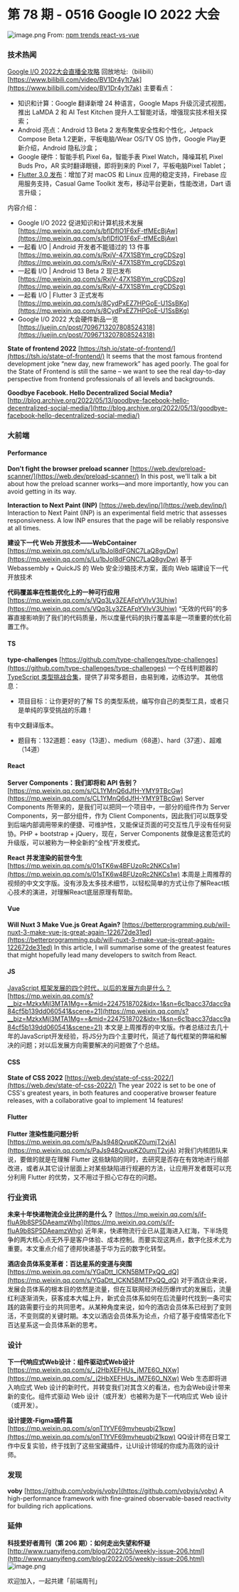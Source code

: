 # 第 78 期 - 0516 Google IO 2022 大会
![image.png](https://cdn.nlark.com/yuque/0/2022/png/85771/1652658210368-c2d0b5b7-56ef-45b7-85d9-db677d47ed06.png#clientId=u7a9bbd2e-3c10-4&crop=0&crop=0&crop=1&crop=1&from=paste&height=263&id=u274e82dd&margin=%5Bobject%20Object%5D&name=image.png&originHeight=525&originWidth=1310&originalType=binary&ratio=1&rotation=0&showTitle=false&size=65435&status=done&style=none&taskId=uc7760075-39a8-4887-9a93-83ada054ca3&title=&width=655)
From: [npm trends react-vs-vue](https://www.npmtrends.com/react-vs-vue)
### 技术热闻
[Google I/O 2022大会直播全攻略](https://mp.weixin.qq.com/s/6AW20rRkYFjm9B6wZfey6g)
回放地址:（bilibili）[https://www.bilibili.com/video/BV1Dr4y1t7ak](https://www.bilibili.com/video/BV1Dr4y1t7ak)
主要看点：

- 知识和计算：Google 翻译新增 24 种语言，Google Maps 升级沉浸式视图，推出 LaMDA 2 和 AI Test Kitchen 提升人工智能对话，增强现实技术相关探索；
- Android 亮点：Android 13 Beta 2 发布聚焦安全性和个性化，Jetpack Compose Beta 1.2更新，平板电脑/Wear OS/TV OS 协作，Google Play更新介绍，Android 隐私沙盒；
- Google 硬件：智能手机 Pixel 6a，智能手表 Pixel Watch，降噪耳机 Pixel Buds Pro，AR 实时翻译眼镜，即将到来的 Pixel 7，平板电脑Pixel Tablet；
- [Flutter 3.0 发布](https://juejin.cn/post/7096617842023333925#heading-15)：增加了对 macOS 和 Linux 应用的稳定支持，Firebase 应用服务支持，Casual Game Toolkit 发布，移动平台更新，性能改进，Dart 语言升级；

内容介绍：

- Google I/O 2022 促进知识和计算机技术发展 [https://mp.weixin.qq.com/s/bflDfIO1F6xF-tfMEcBjAw](https://mp.weixin.qq.com/s/bflDfIO1F6xF-tfMEcBjAw)
- 一起看 I/O | Android 开发者不能错过的 13 件事 [https://mp.weixin.qq.com/s/RxjV-47X1SBYm_crgCDSzg](https://mp.weixin.qq.com/s/RxjV-47X1SBYm_crgCDSzg)
- 一起看 I/O | Android 13 Beta 2 现已发布 [https://mp.weixin.qq.com/s/RxjV-47X1SBYm_crgCDSzg](https://mp.weixin.qq.com/s/RxjV-47X1SBYm_crgCDSzg)
- 一起看 I/O | Flutter 3 正式发布 [https://mp.weixin.qq.com/s/8CydPxEZ7HPGoE-U1SsBKg](https://mp.weixin.qq.com/s/8CydPxEZ7HPGoE-U1SsBKg)
- Google I/O 2022 大会硬件新品一览 [https://juejin.cn/post/7096713207808524318](https://juejin.cn/post/7096713207808524318)

**State of frontend 2022**
[https://tsh.io/state-of-frontend/](https://tsh.io/state-of-frontend/)
It seems that the most famous frontend development joke “new day, new framework” has aged poorly. The goal for the State of Frontend is still the same – we want to see the real day-to-day perspective from frontend professionals of all levels and backgrounds.

**Goodbye Facebook. Hello Decentralized Social Media?**
[http://blog.archive.org/2022/05/13/goodbye-facebook-hello-decentralized-social-media/](http://blog.archive.org/2022/05/13/goodbye-facebook-hello-decentralized-social-media/)

### 大前端
#### Performance
**Don't fight the browser preload scanner**
[https://web.dev/preload-scanner/](https://web.dev/preload-scanner/)
In this post, we'll talk a bit about how the preload scanner works—and more importantly, how you can avoid getting in its way.

**Interaction to Next Paint (INP)**
[https://web.dev/inp/](https://web.dev/inp/)
Interaction to Next Paint (INP) is an experimental field metric that assesses responsiveness. A low INP ensures that the page will be reliably responsive at all times.

**建设下一代 Web 开放技术——WebContainer**
[https://mp.weixin.qq.com/s/Lu1bJol8dFGNC7LaQ8gvDw](https://mp.weixin.qq.com/s/Lu1bJol8dFGNC7LaQ8gvDw)
基于 Webassembly + QuickJS 的 Web 安全沙箱技术方案，面向 Web 端建设下一代开放技术

**代码覆盖率在性能优化上的一种可行应用**
[https://mp.weixin.qq.com/s/VQq3Ly3ZEAFpYVIvV3Uhiw](https://mp.weixin.qq.com/s/VQq3Ly3ZEAFpYVIvV3Uhiw)
“无效的代码”的多寡直接影响到了我们的代码质量，所以度量代码的执行覆盖率是一项重要的优化前置工作。

#### TS
**type-challenges**
[https://github.com/type-challenges/type-challenges](https://github.com/type-challenges/type-challenges)
一个在线判题器的 [TypeScript 类型挑战合集](https://github.com/type-challenges/type-challenges#challenges)，提供了非常多题目，由易到难，边练边学。
其他信息：

- 项目目标：让你更好的了解 TS 的类型系统，编写你自己的类型工具，或者只是单纯的享受挑战的乐趣！

有中文翻译版本。

- 题目有：132道题：easy（13道）、medium（68道）、hard（37道）、超难（14道）

#### React
**Server Components：我们即将和 API 告别？**
[https://mp.weixin.qq.com/s/CL1YMnQ6dJfH-YMY9TBcGw](https://mp.weixin.qq.com/s/CL1YMnQ6dJfH-YMY9TBcGw)
Server Components 所带来的，是我们可以把同一个项目中，一部分的组件作为 Server Components，另一部分组件，作为 Client Components，因此我们可以既享受到后端内部调用带来的便捷、可维护性，又能保证页面的可交互性几乎没有任何妥协。PHP + bootstrap + jQuery，现在，Server Components 就像是这套范式的升级版，可以被称为一种全新的“全栈”开发模式。

**React 并发渲染的前世今生**
[https://mp.weixin.qq.com/s/01sTK6w4BFUzoRc2NKCs1w](https://mp.weixin.qq.com/s/01sTK6w4BFUzoRc2NKCs1w)
本周是上周推荐的视频的中文文字版。没有涉及太多技术细节，以轻松简单的方式让你了解React核心技术的演进，对理解React底层原理有帮助。

#### Vue
**Will Nuxt 3 Make Vue.js Great Again?**
[https://betterprogramming.pub/will-nuxt-3-make-vue-js-great-again-122672de31ed](https://betterprogramming.pub/will-nuxt-3-make-vue-js-great-again-122672de31ed)
In this article, I will summarise some of the greatest features that might hopefully lead many developers to switch from React.

#### JS
[JavaScript 框架发展的四个时代，以后的发展方向是什么？](https://mp.weixin.qq.com/s?__biz=MzkxMjI3MTA1Mg==&mid=2247518702&idx=1&sn=6c1bacc37dacc9a84cf5b139dd060541&scene=21#wechat_redirect)
[https://mp.weixin.qq.com/s?__biz=MzkxMjI3MTA1Mg==&mid=2247518702&idx=1&sn=6c1bacc37dacc9a84cf5b139dd060541&scene=21](https://mp.weixin.qq.com/s?__biz=MzkxMjI3MTA1Mg==&mid=2247518702&idx=1&sn=6c1bacc37dacc9a84cf5b139dd060541&scene=21)
本文是上周推荐的中文版。作者总结过去几十年的JavaScript开发经验，将JS分为四个主要时代，简述了每代框架的弊端和解决的问题；对以后发展方向需要解决的问题做了个总结。

#### CSS
**State of CSS 2022**
[https://web.dev/state-of-css-2022/](https://web.dev/state-of-css-2022/)
The year 2022 is set to be one of CSS's greatest years, in both features and cooperative browser feature releases, with a collaborative goal to implement 14 features!

#### Flutter
**Flutter 渲染性能问题分析**
[https://mp.weixin.qq.com/s/PaJs948QvupKZ0umjT2vjA](https://mp.weixin.qq.com/s/PaJs948QvupKZ0umjT2vjA)
对我们内核团队来说，要做的就是在理解 Flutter 这些缺陷的同时，去研究是否存在有效地进行局部改进，或者从其它设计层面上对某些缺陷进行规避的方法，让应用开发者既可以充分利用 Flutter 的优势，又不用过于担心它存在的问题。

### 行业资讯
**未来十年快递物流企业比拼的是什么？**
[https://mp.weixin.qq.com/s/if-fIuA9b8SP5DAeamzWhg](https://mp.weixin.qq.com/s/if-fIuA9b8SP5DAeamzWhg)
近年来，快递物流行业已从蓝海进入红海，下半场竞争的两大核心点无外乎是客户体验、成本控制。而要实现这两点，数字化技术尤为重要。本文重点介绍了德邦快递基于华为云的数字化转型。

**酒店会员体系变革者：百达星系的变道与突围**
[https://mp.weixin.qq.com/s/YGaDtt_ICKN5BMTPxQQ_dQ](https://mp.weixin.qq.com/s/YGaDtt_ICKN5BMTPxQQ_dQ)
对于酒店业来说，发展会员体系的根本目的依然是流量，但在互联网经济经历爆炸式的发展后，流量红利逐渐消失，获客成本大幅上升，新式会员体系如何在后流量时代找到一条可实践的路需要行业的共同思考。从某种角度来说，如今的酒店会员体系已经到了变则活，不变则腐的关键时期。本文以酒店会员体系为论点，介绍了基于疫情常态化下百达星系这一会员体系新的思考。

### 设计
**下一代响应式Web设计：组件驱动式Web设计**
[https://mp.weixin.qq.com/s/_j2HbXEFHUs_jM7E6O_NXw](https://mp.weixin.qq.com/s/_j2HbXEFHUs_jM7E6O_NXw)
Web 生态即将进入响应式 Web 设计的新时代，并转变我们对其含义的看法，也为会Web设计带来新的变化。组件式驱动 Web 设计（或开发）也被称为是下一代响应式 Web 设计（或开发）。

**设计提效-Figma插件篇**
[https://mp.weixin.qq.com/s/onT1YVF69mvheuqbj21kpw](https://mp.weixin.qq.com/s/onT1YVF69mvheuqbj21kpw)
QQ设计师在日常工作中反复实验，终于找到了这些宝藏插件，让UI设计领域的你成为高效的设计师。

### 发现
**voby**
[https://github.com/vobyjs/voby](https://github.com/vobyjs/voby)
A high-performance framework with fine-grained observable-based reactivity for building rich applications.

### 延伸
**科技爱好者周刊（第 206 期）：如何走出失望和怀疑**
[http://www.ruanyifeng.com/blog/2022/05/weekly-issue-206.html](http://www.ruanyifeng.com/blog/2022/05/weekly-issue-206.html)
![image.png](https://cdn.nlark.com/yuque/0/2020/png/85771/1605930034828-7fc81343-651f-4a15-8465-eebe5a23cf61.png#crop=0&crop=0&crop=1&crop=1&height=31&id=C5Hpa&margin=%5Bobject%20Object%5D&name=image.png&originHeight=90&originWidth=2186&originalType=binary&ratio=1&rotation=0&showTitle=false&size=14325&status=done&style=none&title=&width=746)


欢迎加入，一起共建「前端周刊」

